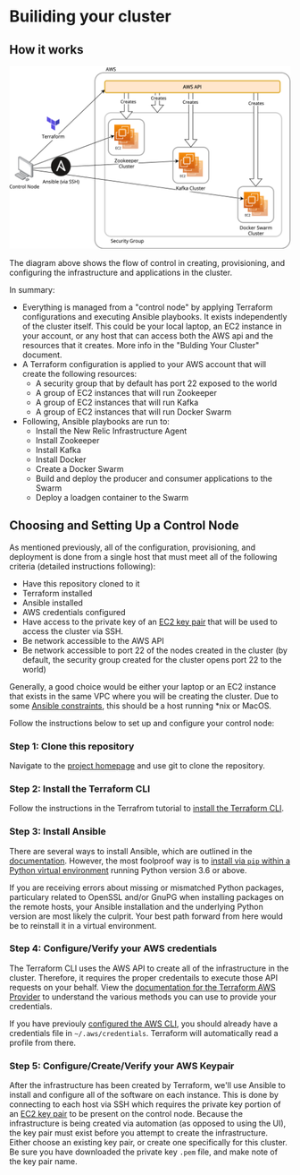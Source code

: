 # Builiding your cluster

## How it works

![How it Works - The Build](./images/kafka_playground_build.png)

The diagram above shows the flow of control in creating, provisioning, and configuring the infrastructure and applications in the cluster.

In summary:

- Everything is managed from a "control node" by applying Terraform configurations and executing Ansible playbooks.  It exists independently of the cluster itself.  This could be your local laptop, an EC2 instance in your account, or any host that can access both the AWS api and the resources that it creates.  More info in the "Bulding Your Cluster" document.
- A Terraform configuration is applied to your AWS account that will create the following resources:
    - A security group that by default has port 22 exposed to the world
    - A group of EC2 instances that will run Zookeeper
    - A group of EC2 instances that will run Kafka
    - A group of EC2 instances that will run Docker Swarm
- Following, Ansible playbooks are run to:
    - Install the New Relic Infrastructure Agent
    - Install Zookeeper
    - Install Kafka
    - Install Docker
    - Create a Docker Swarm
    - Build and deploy the producer and consumer applications to the Swarm
    - Deploy a loadgen container to the Swarm

 ## Choosing and Setting Up a Control Node

As mentioned previously, all of the configuration, provisioning, and deployment is done from a single host that must meet all of the following criteria (detailed instructions following):
- Have this repository cloned to it
- Terraform installed
- Ansible installed
- AWS credentials configured
- Have access to the private key of an [EC2 key pair](https://docs.aws.amazon.com/AWSEC2/latest/UserGuide/ec2-key-pairs.html) that will be used to access the cluster via SSH.
- Be network accessible to the AWS API
- Be network accessible to port 22 of the nodes created in the cluster (by default, the security group created for the cluster opens port 22 to the world)

Generally, a good choice would be either your laptop or an EC2 instance that exists in the same VPC where you will be creating the cluster.  Due to some [Ansible constraints](http://blog.rolpdog.com/2020/03/why-no-ansible-controller-for-windows.html), this should be a host running *nix or MacOS.

Follow the instructions below to set up and configure your control node:

### Step 1: Clone this repository
Navigate to the [project homepage](https://github.com/newrelic-experimental/newrelic-kafka-playground) and use git to clone the repository.

### Step 2: Install the Terraform CLI
Follow the instructions in the Terrafrom tutorial to [install the Terraform CLI](https://learn.hashicorp.com/tutorials/terraform/install-cli).

### Step 3: Install Ansible
There are several ways to install Ansible, which are outlined in the [documentation](https://docs.ansible.com/ansible/latest/installation_guide/intro_installation.html).
However, the most foolproof way is to [install via `pip` within a Python virtual environment](https://docs.ansible.com/ansible/latest/installation_guide/intro_installation.html#virtual-environments) running Python version 3.6 or above.

If you are receiving errors about missing or mismatched Python packages, particulary related to OpenSSL and/or GnuPG when installing packages on the remote hosts, your Ansible installation and the underlying Python version are most likely the culprit.  Your best path forward from here would be to reinstall it in a virtual environment.

### Step 4: Configure/Verify your AWS credentials
The Terraform CLI uses the AWS API to create all of the infrastructure in the cluster.  Therefore, it requires the proper credentails to execute those API requests on your behalf.  View the [documentation for the Terraform AWS Provider](https://registry.terraform.io/providers/hashicorp/aws/latest/docs) to understand the various methods you can use to provide your credentials.

If you have previouly [configured the AWS CLI](https://docs.aws.amazon.com/cli/latest/userguide/cli-configure-quickstart.html), you should already have a credentials file in `~/.aws/credentials`.  Terraform will automatically read a profile from there.

### Step 5: Configure/Create/Verify your AWS Keypair
After the infrastructure has been created by Terraform, we'll use Ansible to install and configure all of the software on each instance.  This is done by connecting to each host via SSH which requires the private key portion of an [EC2 key pair](https://docs.aws.amazon.com/AWSEC2/latest/UserGuide/ec2-key-pairs.html) to be present on the control node.  Because the infrastructure is being created via automation (as opposed to using the UI), the key pair must exist before you attempt to create the infrastructure.  Either choose an existing key pair, or create one specifically for this cluster.  Be sure you have downloaded the private key `.pem` file, and make note of the key pair name.